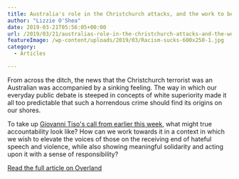 ```yaml
---
title: Australia's role in the Christchurch attacks, and the work to be done
author: "Lizzie O'Shea"
date: 2019-03-21T05:56:05+00:00
url: /2019/03/21/australias-role-in-the-christchurch-attacks-and-the-work-to-be-done/
featureImage: /wp-content/uploads/2019/03/Racism-sucks-600x250-1.jpg
category:
  - Articles

---
```

From across the ditch, the news that the Christchurch terrorist was an Australian was accompanied by a sinking feeling. The way in which our everyday public debate is steeped in concepts of white superiority made it all too predictable that such a horrendous crime should find its origins on our shores.

To take up [Giovanni Tiso's call from earlier this week][1], what might true accountability look like? How can we work towards it in a context in which we wish to elevate the voices of those on the receiving end of hateful speech and violence, while also showing meaningful solidarity and acting upon it with a sense of responsibility?

[Read the full article on Overland][2]

 [1]: https://overland.org.au/2019/03/how-to-talk-to-your-politicians-and-your-media-about-the-terrorist-attacks-in-christchurch/
 [2]: https://overland.org.au/2019/03/australias-role-in-the-christchurch-attacks-and-the-work-to-be-done/
